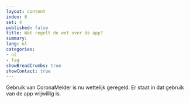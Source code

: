 ```yaml
---
layout: content
index: 6
set: 4
published: false
title: Wat regelt de wet over de app?
summary: 
lang: nl
categories:
- nl
- faq
showBreadCrumbs: true
showContact: true
---
```

Gebruik van CoronaMelder is nu wettelijk geregeld. Er staat in dat gebruik van de app vrijwillig is.
